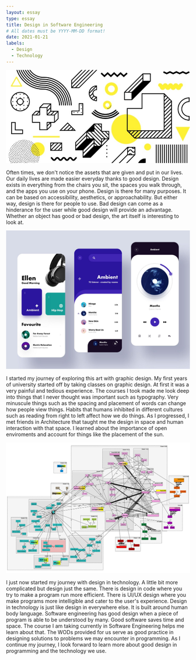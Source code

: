 ```yaml
---
layout: essay
type: essay
title: Design in Software Engineering
# All dates must be YYYY-MM-DD format!
date: 2021-01-21
labels:
  - Design
  - Technology
---
```


<img class="ui big left circular floated image" src="../images/design.jpg">

Often times, we don't notice the assets that are given and put in our lives. Our daily lives are made easier everyday thanks to good design. Design exists in everything from the chairs you sit, the spaces you walk through, and the apps you use on your phone. Design is there for many purposes. It can be based on accessibility, aesthetics, or approachability. But either way, design is there for people to use. Bad design can come as a hinderance for the user while good design  will provide an advantage. Whether an object has good or bad design, the art itself is interesting to look at. 

<img class="ui tiny left circular floated image" src="../images/uiux.jpg">

I started my journey of exploring this art with graphic design. My first years of university started off by taking classes on graphic design. At first it was a very painful and tedious experience. The courses I took made me look deep into things that I never thought was important such as typography. Very minuscule things such as the spacing and placement of words can change how people view things. Habits that humans inhibited in different cultures such as reading from right to left affect how we do things. As I progressed, I met friends in Architecture that taught me the design in space and human interaction with that space. I learned about the importance of open enviroments and account for things like the placement of the sun. 

<img class="ui tiny left circular floated image" src="../images/progdes.png">

I just now started my journey with design in technology. A little bit more complicated but design just the same. There is design in code where you try to make a program run more efficient. There is UI/UX design where you make programs more intelligible and cater to the user's experience. Design in technology is just like design in everywhere else. It is built around human body language. Software engineering has good design when a piece of program is able to be understood by many. Good software saves time and space. The course I am taking currently in Software Engineering helps me learn about that. The WODs provided for us serve as good practice in designing solutions to problems we may encounter in programming. As I continue my journey, I look forward to learn more about good design in programming and the technology we use.

